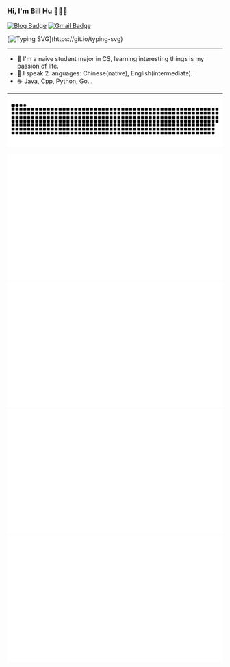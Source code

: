 ### Hi, I'm Bill Hu 👋👋👋

[![Blog Badge](https://img.shields.io/badge/Blog-nand.fun-blue?style=flat&logo=hugo&labelColor=555&logoColor=white)](https://nand.fun/)
[![Gmail Badge](https://img.shields.io/badge/Mail-hza2002@foxmail.com-blue?style=flat&labelColor=555&logo=gmail&link=mailto:eallions@gmail.com&logoColor=fff)](mailto:hza2002@foxmail.com)

[![Typing SVG](https://readme-typing-svg.herokuapp.com?color=%2336BCF7&center=true&vCenter=true&width=600&lines=Hi+there+👋,+I+am+Bill+Hu;+Welcome+to+My+Profile!;Over+4+years+of+programming+experience;Always+learning+new+things...+;)](https://git.io/typing-svg)

<hr/>

- 🔭  I'm a naive student major in CS, learning interesting things is my passion of life.
- 🌱  I speak 2 languages: Chinese(native), English(intermediate).
- ☕  Java, Cpp, Python, Go...

<hr/>

![](https://raw.githubusercontent.com/hza2002/hza2002/output/github-contribution-grid-snake.svg)

![](https://raw.githubusercontent.com/hza2002/github-stats/master/generated/overview.svg#gh-dark-mode-only)
![](https://raw.githubusercontent.com/hza2002/github-stats/master/generated/overview.svg#gh-light-mode-only)
![](https://raw.githubusercontent.com/hza2002/github-stats/master/generated/languages.svg#gh-dark-mode-only)
![](https://raw.githubusercontent.com/hza2002/github-stats/master/generated/languages.svg#gh-light-mode-only)

